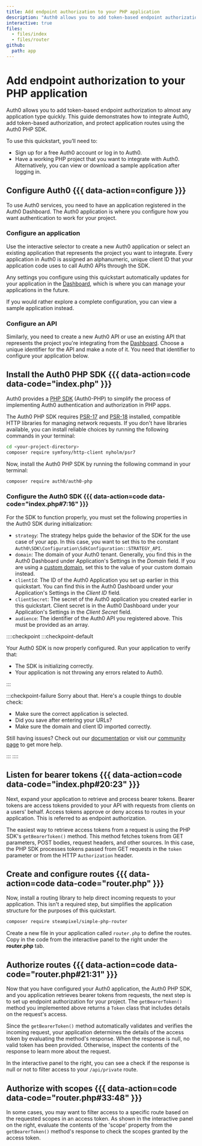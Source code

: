 ```yaml
---
title: Add endpoint authorization to your PHP application
description: "Auth0 allows you to add token-based endpoint authorization to your PHP application quickly and to protect your routes. This guide demonstrates how to integrate Auth0 with any new or existing PHP application using the Auth0 PHP SDK."
interactive: true
files:
  - files/index
  - files/router
github:
  path: app
---
```


# Add endpoint authorization to your PHP application

Auth0 allows you to add token-based endpoint authorization to almost any application type quickly. This guide demonstrates how to integrate Auth0, add token-based authorization, and protect application routes using the Auth0 PHP SDK.

To use this quickstart, you’ll need to:
- Sign up for a free Auth0 account or log in to Auth0.
- Have a working PHP project that you want to integrate with Auth0. Alternatively, you can view or download a sample application after logging in.

## Configure Auth0 {{{ data-action=configure }}}

To use Auth0 services, you need to have an application registered in the Auth0 Dashboard. The Auth0 application is where you configure how you want authentication to work for your project.

### Configure an application

Use the interactive selector to create a new Auth0 application or select an existing application that represents the project you want to integrate. Every application in Auth0 is assigned an alphanumeric, unique client ID that your application code uses to call Auth0 APIs through the SDK.

Any settings you configure using this quickstart automatically updates for your application in the <a href="${manage_url}/#/">Dashboard</a>, which is where you can manage your applications in the future.

If you would rather explore a complete configuration, you can view a sample application instead.

### Configure an API

Similarly, you need to create a new Auth0 API or use an existing API that represents the project you're integrating from the <a href="${manage_url}/#/">Dashboard</a>. Choose a unique identifier for the API and make a note of it. You need that identifier to configure your application below.

## Install the Auth0 PHP SDK {{{ data-action=code data-code="index.php" }}}

Auth0 provides a [PHP SDK](https://github.com/auth0/auth0-PHP) (Auth0-PHP) to simplify the process of implementing Auth0 authentication and authorization in PHP apps.

The Auth0 PHP SDK requires [PSR-17](https://www.php-fig.org/psr/psr-17/) and [PSR-18](https://www.php-fig.org/psr/psr-18/) installed, compatible HTTP libraries for managing network requests. If you don't have libraries available, you can install reliable choices by running the following commands in your terminal:

```bash
cd <your-project-directory>
composer require symfony/http-client nyholm/psr7
```

Now, install the Auth0 PHP SDK by running the following command in your terminal:

```bash
composer require auth0/auth0-php
```

### Configure the Auth0 SDK {{{ data-action=code data-code="index.php#7:16" }}}

For the SDK to function properly, you must set the following properties in the Auth0 SDK during initialization:

- `strategy`: The strategy helps guide the behavior of the SDK for the use case of your app. In this case, you want to set this to the constant `Auth0\SDK\Configuration\SdkConfiguration::STRATEGY_API`.
- `domain`: The domain of your Auth0 tenant. Generally, you find this in the Auth0 Dashboard under Application's Settings in the _Domain_ field. If you are using a [custom domain](https://auth0.com/docs/custom-domains), set this to the value of your custom domain instead.
- `clientId`: The ID of the Auth0 Application you set up earlier in this quickstart. You can find this in the Auth0 Dashboard under your Application's Settings in the _Client ID_ field.
- `clientSecret`: The secret of the Auth0 application you created earlier in this quickstart. Client secret is in the Auth0 Dashboard under your Application's Settings in the _Client Secret_ field.
- `audience`: The identifier of the Auth0 API you registered above. This must be provided as an array.

::::checkpoint
:::checkpoint-default

Your Auth0 SDK is now properly configured. Run your application to verify that:
- The SDK is initializing correctly.
- Your application is not throwing any errors related to Auth0.

:::

:::checkpoint-failure
Sorry about that. Here's a couple things to double check:
* Make sure the correct application is selected.
* Did you save after entering your URLs?
* Make sure the domain and client ID imported correctly.

Still having issues? Check out our [documentation](https://auth0.com/docs) or visit our [community page](https://community.auth0.com) to get more help.

:::
::::

## Listen for bearer tokens {{{ data-action=code data-code="index.php#20:23" }}}

Next, expand your application to retrieve and process bearer tokens. Bearer tokens are access tokens provided to your API with requests from clients on a users' behalf. Access tokens approve or deny access to routes in your application. This is referred to as endpoint authorization.

The easiest way to retrieve access tokens from a request is using the PHP SDK's `getBearerToken()` method. This method fetches tokens from GET parameters, POST bodies, request headers, and other sources. In this case, the PHP SDK processes tokens passed from GET requests in the `token` parameter or from the HTTP `Authorization` header.

## Create and configure routes {{{ data-action=code data-code="router.php" }}}

Now, install a routing library to help direct incoming requests to your application. This isn't a required step, but simplifies the application structure for the purposes of this quickstart.

```bash
composer require steampixel/simple-php-router
```

Create a new file in your application called `router.php` to define the routes. Copy in the code from the interactive panel to the right under the <b>router.php</b> tab.

## Authorize routes {{{ data-action=code data-code="router.php#21:31" }}}

Now that you have configured your Auth0 application, the Auth0 PHP SDK, and you application retrieves bearer tokens from requests, the next step is to set up endpoint authorization for your project. The `getBearerToken()` method you implemented above returns a `Token` class that includes details on the request's access.

Since the `getBearerToken()` method automatically validates and verifies the incoming request, your application determines the details of the access token by evaluating the method's response. When the response is null, no valid token has been provided. Otherwise, inspect the contents of the response to learn more about the request.

In the interactive panel to the right, you can see a check if the response is null or not to filter access to your `/api/private` route.

## Authorize with scopes {{{ data-action=code data-code="router.php#33:48" }}}

In some cases, you may want to filter access to a specific route based on the requested scopes in an access token. As shown in the interactive panel on the right, evaluate the contents of the 'scope' property from the `getBearerToken()` method's response to check the scopes granted by the access token.
